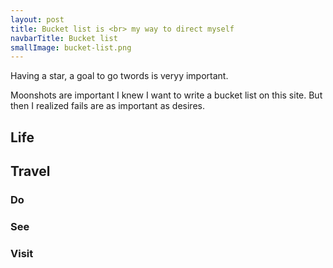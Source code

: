 ```yaml
---
layout: post
title: Bucket list is <br> my way to direct myself
navbarTitle: Bucket list
smallImage: bucket-list.png
---
```


Having a star, a goal to go twords is veryy important. <!-- Mozda dodaj reference na Petersona i kako sam skuzio da sam uvije imao cilj i uspijevao ici naprijed -->

Moonshots are important
I knew I want to write a bucket list on this site. But then I realized fails are as important as desires.

## Life

## Travel

### Do
<task title="Take photo for National Geographic" />
<task title="Take photos at Serengeti" />
<task title="See polar light" />
<task title="Croatia tour" />
<task title="Ride a camel" done="true" link="/test" />
<task title="Start a company" done="true" link="/test" />
<task title="Live in desert for a month" />
<task title="Go on Ted conference" />
<task title="Give TED talk" />
<task title="Israeli national trail" />
<task title="Jordan trail" />


### See
<task title="Orinoco" />
<task title="Mount Roraima" />
<task title="Canyon of Tara river" />
<task title="Every Ex You monument" />
<task title="Angel falls" />
<task title="Acropolis" done="true" link="/test" />
<task title="Piramids" />
<task title="Great coral reef" />
<task title="White desert in Egipt" />

### Visit
<task title="Every continent" />
<task title="Easter island" />
<task title="Rome" done="true" link="/test" />
<task title="Egypt" />
<task title="Australia" />
<task title="Hong Kong" />
<task title="Tanzania" />
<task title="Serengety" />
<task title="Kilimangaro" />
<task title="Zanzibar" />
<task title="Kenya" />
<task title="Maroko" />
<task title="Thailand" />
<task title="Venezuela" />
<task title="Petra" done="true" link="/test" />

<script>
import task from '@/theme/components/task.vue'

export default {
  components: {
    task
  },
  props: ['page']
  
}
</script>

<style lang="stylus">
.small-image
  width 272px
  top: -15vh;
  right -10vw
  bottom auto
  left auto

/*  ul {
    list-style: none;
    padding: 0;
    margin: 0;
    li {
      input {
        
      }
    }
  }*/
</style>